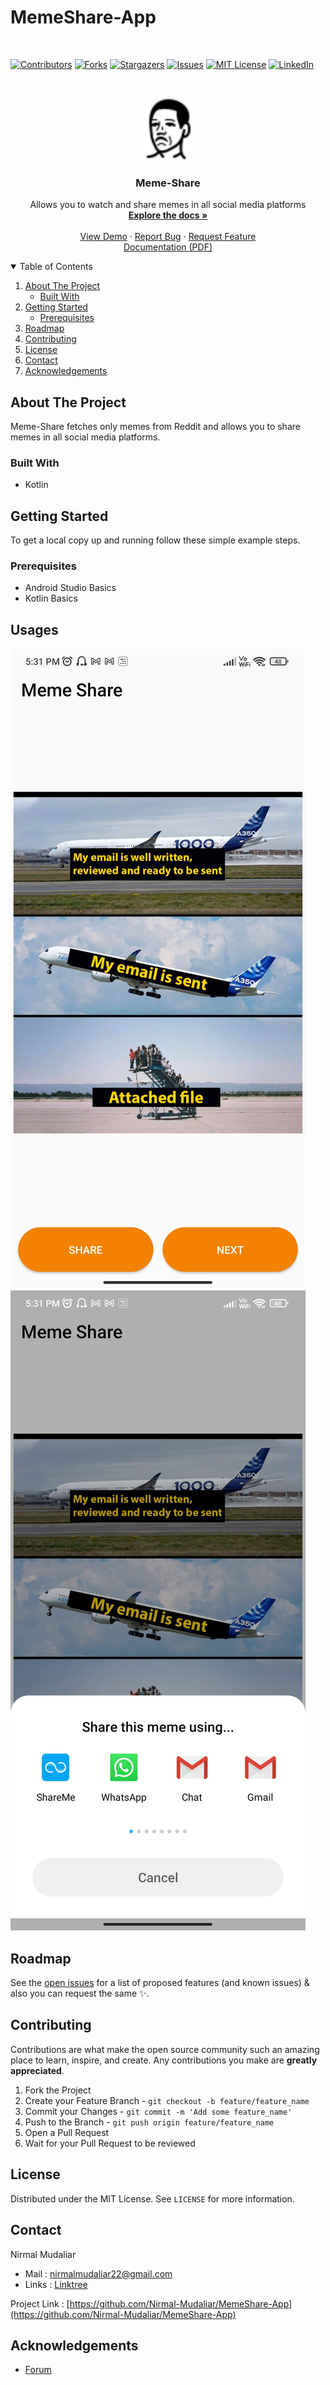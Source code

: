 # MemeShare-App


<br>

[![Contributors][contributors-shield]][contributors-url]
[![Forks][forks-shield]][forks-url]
[![Stargazers][stars-shield]][stars-url]
[![Issues][issues-shield]][issues-url]
[![MIT License][license-shield]][license-url]
[![LinkedIn][linkedin-shield]][linkedin-url]
  
<!-- PROJECT LOGO -->
<br />
<p align="center">
  <a href="https://github.com/Nirmal-Mudaliar/MemeShare-App">
    <img src="app_logo_4.png" alt="Logo" height="100px">
  </a>

  <h3 align="center">Meme-Share</h3>

  <p align="center">
    Allows you to watch and share memes in all social media platforms
    <br />
    <a href="https://github.com/Nirmal-Mudaliar/MemeShare-App"><strong>Explore the docs »</strong></a>
    <br />
    <br />
    <a href="https://github.com/Nirmal-Mudaliar/MemeShare-App">View Demo</a>
    ·
    <a href="https://github.com/Nirmal-Mudaliar/MemeShare-App/issues">Report Bug</a>
    ·
    <a href="https://github.com/Nirmal-Mudaliar/MemeShare-App/issues">Request Feature</a>
    <br>
    <a href="https://drive.google.com/file/d/1zrVzwQQajaYcCv46PXqYw9XagCw20EVN/view?usp=sharing">Documentation (PDF)</a>
  </p>
</p>

<!-- TABLE OF CONTENTS -->
<details open="open">
  <summary>Table of Contents</summary>
  <ol>
    <li>
      <a href="#about-the-project">About The Project</a>
      <ul>
        <li><a href="#built-with">Built With</a></li>
      </ul>
    </li>
    <li>
      <a href="#getting-started">Getting Started</a>
      <ul>
        <li><a href="#prerequisites">Prerequisites</a></li>
      </ul>
    </li>
    <li><a href="#roadmap">Roadmap</a></li>
    <li><a href="#contributing">Contributing</a></li>
    <li><a href="#license">License</a></li>
    <li><a href="#contact">Contact</a></li>
    <li><a href="#acknowledgements">Acknowledgements</a></li>
  </ol>
</details>

<!-- ABOUT THE PROJECT -->
## About The Project
Meme-Share fetches only memes from Reddit and allows you to share memes in all social media platforms.


### Built With
* Kotlin

<!-- GETTING STARTED -->
## Getting Started
To get a local copy up and running follow these simple example steps.

### Prerequisites
* Android Studio Basics
* Kotlin Basics
  
<!-- USAGE EXAMPLES -->
## Usages

[![Product Name Screen Shot][img2]](https://github.com/Nirmal-Mudaliar/MemeShare-App)
[![Product Name Screen Shot][img3]](https://github.com/Nirmal-Mudaliar/MemeShare-App)
 
<!-- ROADMAP -->
## Roadmap
See the [open issues](https://github.com/Nirmal-Mudaliar/MemeShare-App/issues) for a list of proposed features (and known issues) & also you can request the same :sparkles:.


<!-- CONTRIBUTIONS -->
## Contributing
Contributions are what make the open source community such an amazing place to learn, inspire, and create. Any contributions you make are **greatly appreciated**.

1. Fork the Project
2. Create your Feature Branch - `git checkout -b feature/feature_name`
3. Commit your Changes - `git commit -m 'Add some feature_name'`
4. Push to the Branch - `git push origin feature/feature_name`
5. Open a Pull Request
6. Wait for your Pull Request to be reviewed

<!-- LICENSE -->
## License
Distributed under the MIT License. See `LICENSE` for more information.

<!-- CONTACT -->
## Contact
Nirmal Mudaliar
- Mail : nirmalmudaliar22@gmail.com
- Links : [Linktree](https://linktr.ee/NirmalMudaliar)

Project Link : [https://github.com/Nirmal-Mudaliar/MemeShare-App](https://github.com/Nirmal-Mudaliar/MemeShare-App)

<!-- ACKNOWLEDGEMENTS -->
## Acknowledgements

* [Forum](https://stackoverflow.com/)

[contributors-shield]: https://img.shields.io/github/contributors/Nirmal-Mudaliar/MemeShare-App.svg?style=for-the-badge&color=brightgreen
[contributors-url]: https://github.com/Nirmal-Mudaliar/MemeShare-App/graphs/contributors
[forks-shield]:https://img.shields.io/github/forks/Nirmal-Mudaliar/MemeShare-App?style=for-the-badge
[forks-url]: https://github.com/Nirmal-Mudaliar/CLOOK-Disk-Scheduling-Simulator/network/members
[issues-shield]: https://img.shields.io/github/issues/Nirmal-Mudaliar/MemeShare-App?style=for-the-badge
[issues-url]: https://github.com/Nirmal-Mudaliar/MemeShare-App/issues
[stars-shield]: https://img.shields.io/github/stars/Nirmal-Mudaliar/MemeShare-App?style=for-the-badge
[stars-url]: https://github.com/sauravpanchal/fcfs-disk-scheduling-simulator/stargazers
[license-shield]: https://img.shields.io/github/license/Nirmal-Mudaliar/MemeShare-App?style=for-the-badge
[license-url]: https://github.com/Nirmal-Mudaliar/LICENSE
[linkedin-shield]: https://img.shields.io/badge/-LinkedIn-black.svg?style=for-the-badge&logo=linkedin&colorB=555
[linkedin-url]: https://www.linkedin.com/in/nirmal-mudaliar-318b14218/
[img1]: Screenshots/img1.jpg
[img2]: Screenshots/img2.jpg
[img3]: Screenshots/img3.jpg
[img4]: Screenshots/img4.jpg

